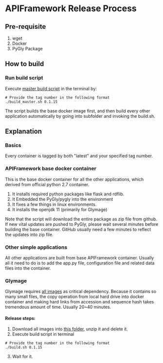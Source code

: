 # APIFramework Release Process

## Pre-requisite
1. wget
2. Docker
3. PyGly Package

## How to build
### Run build script
Execute [master build script](https://github.com/glygen-glycan-data/APIFramework/blob/main/src/AutoBuild/build_master.sh) in the terminal by:
```
# Provide the tag number in the following format
./build_master.sh 0.1.15
```
The script builds the base docker image first, and then build every other application automatically by going into subfolder and invoking the build.sh.

## Explanation

### Basics
Every container is tagged by both "latest" and your specified tag number.

### APIFramework base docker container
This is the base docker container for all the other applications, which derived from official python 2.7 container.
1. It installs required python packages like flask and rdflib.
2. It Embedded the PyGly/pygly into the environment
3. It fixes a few things in linux environments.
4. It installs the openjdk 11 (primarily for Glymage)

Note that the script will download the entire package as zip file from github. If new vital updates are pushed to PyGly, please wait several minutes before building the base container. GitHub usually need a few minutes to reflect the updates into zip file.


### Other simple applications
All other applications are built from base APIFramework container. Usually all it need to do is to add the app.py file, configuration file and related data files into the container.

### Glymage
Glymage requires [all images](https://github.com/glygen-glycan-data/APIFramework/releases/tag/V0.1.1-images) as critical dependency.
Because it contains so many small files, the copy operation from local hard drive into docker container and making hard links from accession and sequence hash takes tremendous amount of time. Usually 20~40 minutes.

#### Release steps:
1. Download all images into [this folder](https://github.com/glygen-glycan-data/APIFramework/tree/main/src/Application/Glymage/image), unzip it and delete it.
2. Execute build script in terminal
```
# Provide the tag number in the following format
./build.sh 0.1.15
```
3. Wait for it.


















